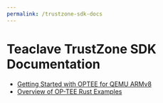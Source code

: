 ```yaml
---
permalink: /trustzone-sdk-docs
---
```


# Teaclave TrustZone SDK Documentation

* [Getting Started with OPTEE for QEMU ARMv8](getting-started-with-optee-for-qemu-armv8.md)
* [Overview of OP-TEE Rust Examples](overview-of-optee-rust-examples.md)
